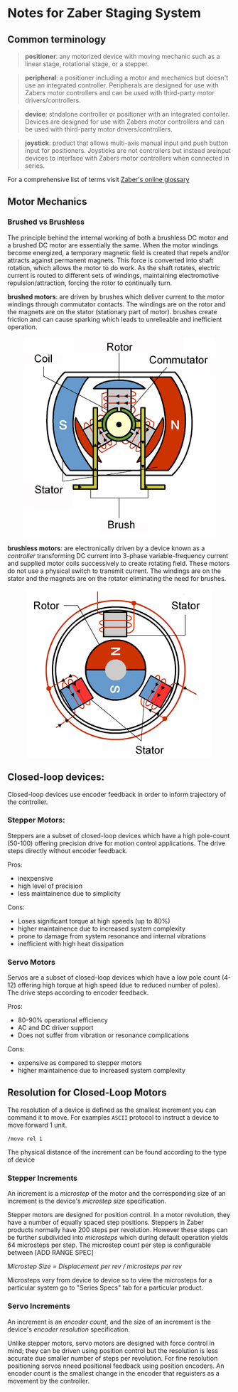 # Notes for Zaber Staging System

## Common terminology
> **positioner**: any motorized device with moving mechanic such as a linear stage, rotational stage, or a stepper.

>**peripheral**: a positioner including a motor and mechanics but doesn't use an integrated controller. Peripherals are designed for use with Zabers motor controllers and can be used with third-party motor drivers/controllers.

>**device**: stndalone controller or positioner with an integrated contoller. Devices are designed for use with Zabers motor controllers and can be used with third-party motor drivers/controllers.

>**joystick**: product that allows multi-axis manual input and push button input for positioners. Joysticks are not controllers but instead areinput devices to interface with Zabers motor controllers when connected in series.

For a comprehensive list of terms visit [Zaber's online glossary](https://www.zaber.com/glossary)

## Motor Mechanics
### Brushed vs Brushless
The principle behind the internal working of both a brushless DC motor and a brushed DC motor are essentially the same. When the motor windings become energized, a temporary magnetic field is created that repels and/or attracts against permanent magnets. This force is converted into shaft rotation, which allows the motor to do work. As the shaft rotates, electric current is routed to different sets of windings, maintaining electromotive repulsion/attraction, forcing the rotor to continually turn.

**brushed motors**: are driven by brushes which deliver current to the motor windings through commutator contacts. The windings are on the rotor and the magnets are on the stator (stationary part of motor). brushes create friction and can cause sparking which leads to unrelieable and inefficient operation.

<p align="center">
  <img src="img/brushed.gif"/>
</p>

**brushless motors**: are electronically driven by a device known as a *controller* transforming DC current into 3-phase variable-frequency current and supplied motor coils successively to create rotating field. These motors do not use a physical switch to transmit current.  The windings are on the stator and the magnets are on the rotator eliminating the need for brushes.

<p align="center">
  <img src="img/brushless.gif"/>
</p>

## Closed-loop devices:
Closed-loop devices use encoder feedback in order to inform trajectory of the controller.

### Stepper Motors:
Steppers are a subset of closed-loop devices which have a high pole-count (50-100) offering precision drive for motion control applications. The drive steps directly without encoder feedback.

Pros:
- inexpensive
- high level of precision
- less maintainence due to simplicity

Cons:
- Loses significant torque at high speeds (up to 80%)
- higher maintainence due to increased system complexity
- prone to damage from system resonance and internal vibrations
- inefficient with high heat dissipation

### Servo Motors
Servos are a subset of closed-loop devices which have a low pole count (4-12) offering high torque at high speed (due to reduced number of poles). The drive steps according to encoder feedback.

Pros:
- 80-90% operational efficiency
- AC and DC driver support
- Does not suffer from vibration or resonance complications

Cons:
- expensive as compared to stepper motors
- higher maintainence due to increased system complexity

## Resolution for Closed-Loop Motors
The resolution of a device is defined as the smallest increment you can command it to move. For examples `ASCII` protocol to instruct a device to move forward 1 unit.
```ascii
/move rel 1
```

The physical distance of the increment can be found according to the type of device

### Stepper Increments
An increment is a *microstep* of the motor and the corresponding size of an increment is the device's *microstep size* specification.

Stepper motors are designed for position control. In a motor revolution, they have a number of equally spaced step positions. Steppers in Zaber products normally have 200 steps per revolution. However these steps can be further subdivided into *microsteps* which during default operation yields 64 microsteps per step. The microstep count per step is configurable between [ADD RANGE SPEC]

*Microstep Size = Displacement per rev / microsteps per rev*

Microsteps vary from device to device so to view the microsteps for a particular system go to "Series Specs" tab for a particular product.

### Servo Increments
An increment is an *encoder count*, and the size of an increment is the device's *encoder resolution* specification. 

Unlike stepper motors, servo motors are designed with force control in mind; they can be driven using position control but the resolution is less accurate due smaller number of steps per revolution. For fine resolution positioning servos nneed positional feedback using position encoders. An encoder count is the smallest change in the encoder that reguisters as a movement by the controller.
